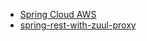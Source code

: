 - [Spring Cloud AWS](http://cloud.spring.io/spring-cloud-aws/spring-cloud-aws.html)
- [spring-rest-with-zuul-proxy](http://www.baeldung.com/spring-rest-with-zuul-proxy)
